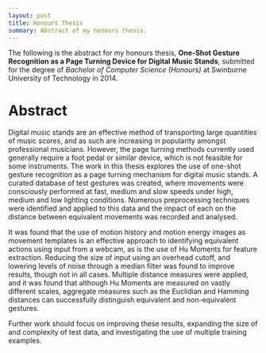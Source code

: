 ```yaml
---
layout: post
title: Honours Thesis
summary: Abstract of my honours thesis.
---
```


The following is the abstract for my honours thesis, __One-Shot Gesture Recognition as a Page Turning Device for Digital Music Stands__, submitted for the degree of _Bachelor of Computer Science (Honours)_ at Swinburne University of Technology in 2014.

# Abstract #

Digital music stands are an effective method of transporting large quantities of music scores, and as such are increasing in popularity amongst professional musicians.
However, the page turning methods currently used generally require a foot pedal or similar device, which is not feasible for some instruments.
The work in this thesis explores the use of one-shot gesture recognition as a page turning mechanism for digital music stands.
A curated database of test gestures was created, where movements were consciously performed at fast, medium and slow speeds under high, medium and low lighting conditions.
Numerous preprocessing techniques were identified and applied to this data and the impact of each on the distance between equivalent movements was recorded and analysed.

It was found that the use of motion history and motion energy images as movement templates is an effective approach to identifying equivalent actions using input from a webcam, as is the use of Hu Moments for feature extraction.
Reducing the size of input using an overhead cutoff, and lowering levels of noise through a median filter was found to improve results, though not in all cases.
Multiple distance measures were applied, and it was found that although Hu Moments are measured on vastly different scales, aggregate measures such as the Euclidian and Hamming distances can successfully distinguish equivalent and non-equivalent gestures.

Further work should focus on improving these results, expanding the size of and complexity of test data, and investigating the use of multiple training examples.

